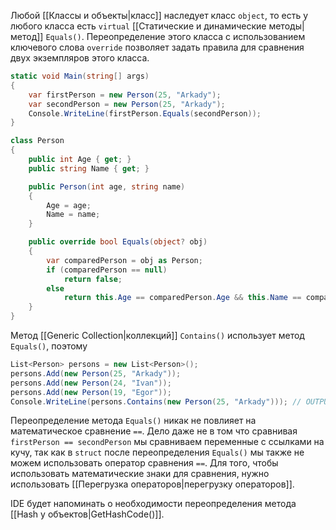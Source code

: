 
Любой [[Классы и объекты|класс]] наследует класс `object`, то есть у любого класса есть `virtual` [[Статические и динамические методы|метод]] `Equals()`. Переопределение этого класса с использованием ключевого слова `override` позволяет задать правила для сравнения двух экземпляров этого класса.

```cs
static void Main(string[] args)
{
    var firstPerson = new Person(25, "Arkady");
    var secondPerson = new Person(25, "Arkady");
    Console.WriteLine(firstPerson.Equals(secondPerson));
}

class Person
{
    public int Age { get; }
    public string Name { get; }

    public Person(int age, string name)
    {
        Age = age;
        Name = name;
    }

    public override bool Equals(object? obj)
    {
        var comparedPerson = obj as Person;
        if (comparedPerson == null)
            return false;
        else
            return this.Age == comparedPerson.Age && this.Name == comparedPerson.Name;
    }
}
```

Метод [[Generic Collection|коллекций]] `Contains()` использует метод `Equals()`, поэтому

```cs
List<Person> persons = new List<Person>();
persons.Add(new Person(25, "Arkady"));
persons.Add(new Person(24, "Ivan"));
persons.Add(new Person(19, "Egor"));
Console.WriteLine(persons.Contains(new Person(25, "Arkady"))); // OUTPUT: true
```

Переопределение метода `Equals()` никак не повлияет на математическое сравнение `==`. Дело даже не в том что сравнивая `firstPerson == secondPerson` мы сравниваем переменные с ссылками на кучу, так как в `struct` после переопределения `Equals()` мы также не можем использовать оператор сравнения `==`. Для того, чтобы использовать математические знаки для сравнения, нужно использовать [[Перегрузка операторов|перегрузку операторов]].

IDE будет напоминать о необходимости переопределения метода [[Hash у объектов|GetHashCode()]].
